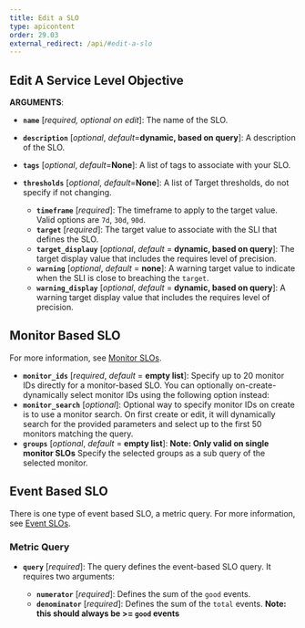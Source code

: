 ```yaml
---
title: Edit a SLO
type: apicontent
order: 29.03
external_redirect: /api/#edit-a-slo
---
```


## Edit A Service Level Objective

**ARGUMENTS**:

* **`name`** [*required, optional on edit*]:
    The name of the SLO.
* **`description`** [*optional*, *default*=**dynamic, based on query**]:
    A description of the SLO.
* **`tags`** [*optional*, *default*=**None**]:
    A list of tags to associate with your SLO.
* **`thresholds`** [*optional*, *default*=**None**]:
    A list of Target thresholds, do not specify if not changing.
    
    * **`timeframe`** [*required*]: 
        The timeframe to apply to the target value. Valid options are `7d`, `30d`, `90d`.
    * **`target`** [*required*]:
        The target value to associate with the SLI that defines the SLO.
    * **`target_displauy`** [*optional*, *default* = **dynamic, based on query**]:
        The target display value that includes the requires level of precision.
    * **`warning`** [*optional*, *default* = **none**]:
        A warning target value to indicate when the SLI is close to breaching the `target`.
    * **`warning_display`** [*optional*, *default* = **dynamic, based on query**]:
        A warning target display value that includes the requires level of precision.

## Monitor Based SLO

For more information, see [Monitor SLOs][1].
* **`monitor_ids`** [*required*, *default* = **empty list**]:
    Specify up to 20 monitor IDs directly for a monitor-based SLO. You can optionally on-create-dynamically select
    monitor IDs using the following option instead:
* **`monitor_search`** [*optional*]:
    Optional way to specify monitor IDs on create is to use a monitor search. On first create or edit, it will dynamically
    search for the provided parameters and select up to the first 50 monitors matching the query.
* **`groups`** [*optional*, *default* = **empty list**]:
    **Note: Only valid on single monitor SLOs** Specify the selected groups as a sub query of the selected monitor.

## Event Based SLO

There is one type of event based SLO, a metric query. For more information, see [Event SLOs][2].

### Metric Query

* **`query`** [*required*]:
    The query defines the event-based SLO query. It requires two arguments:
    
    * **`numerator`** [*required*]:
        Defines the sum of the `good` events.
    * **`denominator`** [*required*]:
        Defines the sum of the `total` events. **Note: this should always be >= `good` events**

[1]: /monitors/service_level_objectives/monitor
[2]: /monitors/service_level_objectives/event
